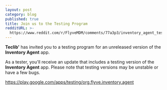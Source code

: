 ```yaml
---
layout: post
category: blog
published: true
title: Join us to the Testing Program
redditURL: >-
  https://www.reddit.com/r/FlyveMDM/comments/77a3p3/inventory_agent_testing_program/?ref=share&ref_source=link
---
```

**Teclib'** has invited you to a testing program for an unreleased version of the **Inventory Agent** app.

As a tester, you'll receive an update that includes a testing version of the **Inventory Agent** app. Please note that testing versions may be unstable or have a few bugs.

https://play.google.com/apps/testing/org.flyve.inventory.agent
